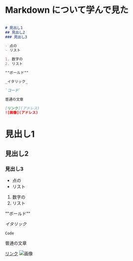 # Markdown について学んで見た

```markdown

# 見出し1
## 見出し2
### 見出し3

- 点の
- リスト

1. 数字の
2. リスト

""ボールド""

_イタリック_ 

`コード` 

普通の文章

[リンク](アドレス)
![画像](アドレス)

```


# 見出し1
## 見出し2
### 見出し3

- 点の
- リスト

1. 数字の
2. リスト

""ボールド""

_イタリック_ 

`Code` 

普通の文章

[リンク](https://mapotofu9.github.io/)
![画像](octocat.png)


